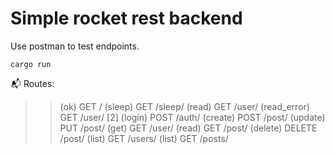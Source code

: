 # Simple rocket rest backend

Use postman to test endpoints.

```cargo run```

📬 Routes:
   >> (ok) GET /
   >> (sleep) GET /sleep/<seconds>
   >> (read) GET /user/
   >> (read_error) GET /user/ [2]
   >> (login) POST /auth/
   >> (create) POST /post/
   >> (update) PUT /post/
   >> (get) GET /user/<id>
   >> (read) GET /post/<id>
   >> (delete) DELETE /post/<id>
   >> (list) GET /users/
   >> (list) GET /posts/